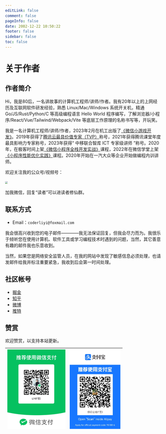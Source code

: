 ```yaml
---
editLink: false
comment: false
pageInfo: false
date: 2002-12-22 10:50:22
footer: false
sidebar: false
toc: false
---
```

# 关于作者

<script setup>
import { VPTeamMembers } from 'vitepress/theme'

const members = [
  {
    avatar: 'https://yishulun.com/avatar.png',
    name: 'LIYI',
    title: '一名讲故事的计算机工程师/讲师/作者',
    links: [
      { icon: 'github', link: 'https://github.com/rixingyike' },
      { icon: 'twitter', link: 'https://twitter.com/coderliyi' }
    ]
  },
]
</script>

<VPTeamMembers size="small" :members="members" />

## 作者简介

Hi，我是80后，一名讲故事的计算机工程师/讲师/作者。我有20年以上的上网经历及互联网软件研发经验，熟悉 Linux/Mac/Windows 系统开关机，精通 Go/JS/Rust/Python/C 等高级编程语言 Hello World 程序编写，了解浏览器/小程序/React/Vue/Tailwind/Webpack/Vite 等底层工作原理的名称书写等，开玩笑。

我是一名计算机工程师/讲师/作者，2023年2月在机工出版了[《微信小游戏开发》](https://item.jd.com/13728755.html)。2019年获得了[腾讯云最具价值专家（TVP）](https://cloud.tencent.com/tvp/124)称号，2021年获得腾讯课堂年度最具影响力专家称号，2023年获得“ 中移联合智库 ICT 专家级讲师 ”称号。2020年，在极客时间上架[《微信小程序全栈开发实战》](http://gk.link/a/10AdC)课程，2022年在微信学堂上架[《小程序性能优化实践》](https://developers.weixin.qq.com/community/business/course/000606628dc2e86dc0ddcbb115940d)课程。2020年开始在一汽大众等企业开始做编程内训讲师。

<!-- Hi，我是一名讲故事的计算机工程师/讲师/作者，著有《微信小游戏开发》等计算机图书，录过极客时间《微信小程序全栈开发实战》、微信学堂《小程序性能优化实践》等视频课程。 -->

欢迎关注我的公众号/视频号：

<img src="https://yishulun.com/yslqrcode.jpg" style="zoom: 50%;" />

加我微信，回复“读者”可以进读者修仙群。

## 联系方式

- Email：`coderliyi@foxmail.com`

我会很高兴收到您的电子邮件————我无法保证回复，但我会尽力而为。我很乐于倾听您在使用计算机、软件工具或学习编程技术时遇到的问题，当然，其它善意有趣的邮件我也乐意收到。

当然，如果您是网络安全监管人员，在我的网站中发现了敏感信息必须处理，也请发邮件给我并标注重要紧急，我收到后会第一时间处理。

## 社区帐号

- [掘金](https://juejin.cn/user/2400989124504286)
- [知乎](https://www.zhihu.com/people/liyi2005)
- [微博](https://weibo.com/u/2820420060)
- [推特](https://twitter.com/coderliyi)

## 赞赏

欢迎赞赏，以支持本站更新。

|   <img src="./public/wexinpaycode.jpg" alt="微信" style="zoom:25%;max-width: 800px;" />   |   <img src="./public/zhifubaopaycode.jpg" alt="支付宝" style="zoom:25%;max-width: 800px;" />   |
| ---- | ---- |

